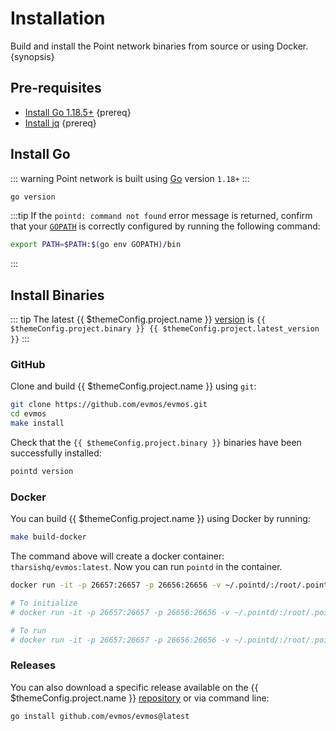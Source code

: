 <!--
order: 1
-->

# Installation

Build and install the Point network binaries from source or using Docker. {synopsis}

## Pre-requisites

- [Install Go 1.18.5+](https://golang.org/dl/) {prereq}
- [Install jq](https://stedolan.github.io/jq/download/) {prereq}

## Install Go

::: warning
Point network is built using [Go](https://golang.org/dl/) version `1.18+`
:::

```bash
go version
```

:::tip
If the `pointd: command not found` error message is returned, confirm that your [`GOPATH`](https://golang.org/doc/gopath_code#GOPATH) is correctly configured by running the following command:

```bash
export PATH=$PATH:$(go env GOPATH)/bin
```

:::

## Install Binaries

::: tip
The latest {{ $themeConfig.project.name }} [version](https://github.com/evmos/evmos/releases) is `{{ $themeConfig.project.binary }} {{ $themeConfig.project.latest_version }}`
:::

### GitHub

Clone and build {{ $themeConfig.project.name }} using `git`:

```bash
git clone https://github.com/evmos/evmos.git
cd evmos
make install
```

Check that the `{{ $themeConfig.project.binary }}` binaries have been successfully installed:

```bash
pointd version
```

### Docker

You can build {{ $themeConfig.project.name }} using Docker by running:

```bash
make build-docker
```

The command above will create a docker container: `tharsishq/evmos:latest`. Now you can run `pointd` in the container.

```bash
docker run -it -p 26657:26657 -p 26656:26656 -v ~/.pointd/:/root/.pointd tharsishq/evmos:latest pointd version

# To initialize
# docker run -it -p 26657:26657 -p 26656:26656 -v ~/.pointd/:/root/.pointd tharsishq/evmos:latest pointd init test-chain --chain-id test_9000-2

# To run
# docker run -it -p 26657:26657 -p 26656:26656 -v ~/.pointd/:/root/.pointd tharsishq/evmos:latest pointd start
```

### Releases

You can also download a specific release available on the {{ $themeConfig.project.name }} [repository](https://github.com/evmos/evmos/releases) or via command line:

```bash
go install github.com/evmos/evmos@latest
```
